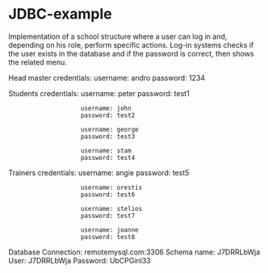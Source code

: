 # JDBC-example

Implementation of a school structure where a user can log in and, depending on his role, perform specific actions.
Log-in systems checks if the user exists in the database and if the password is correct, then shows the related menu.


Head master credentials: 
	                    username: andro 
	                    password: 1234

Students credentials:
	                    username: peter
	                    password: test1

	                    username: john
	                    password: test2

	                    username: george
	                    password: test3

	                    username: stam
	                    password: test4

Trainers credentials:
	                    username: angie
	                    password: test5

	                    username: orestis
	                    password: test6

	                    username: stelios
	                    password: test7

	                    username: joanne
	                    password: test8
                      
		      
Database Connection:	remotemysql.com:3306
Schema name:		J7DRRLbWja
User:			J7DRRLbWja
Password:		UbCPGinl33
